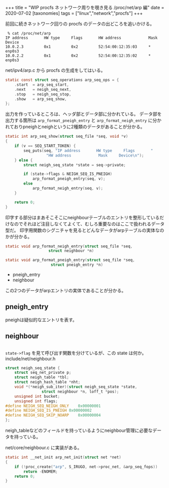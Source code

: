 +++
title = "WIP procfs ネットワーク周りを覗き見る /proc/net/arp 編"
date = 2020-07-02
[taxonomies]
tags = ["linux","network","procfs"]
+++

前回に続きネットワーク回りの procfs のデータの出どころを追いかける。

```
 % cat /proc/net/arp
IP address       HW type     Flags       HW address            Mask     Device
10.0.2.3         0x1         0x2         52:54:00:12:35:03     *        enp0s3
10.0.2.2         0x1         0x2         52:54:00:12:35:02     *        enp0s3
```

net/ipv4/arp.c から procfs の生成をしてはいる。

```c
static const struct seq_operations arp_seq_ops = {
    .start  = arp_seq_start,
    .next   = neigh_seq_next,
    .stop   = neigh_seq_stop,
    .show   = arp_seq_show,
};
```

出力を作っているところは、ヘッダ部とデータ部に分かれている。
データ部を出力する箇所は `arp_format_pneigh_entry` と `arp_format_neigh_entry`
に分かれておりpneighとneighというに2種類のデータがあることが分かる。
```c
static int arp_seq_show(struct seq_file *seq, void *v)
{
    if (v == SEQ_START_TOKEN) {
        seq_puts(seq, "IP address       HW type     Flags       "
                  "HW address            Mask     Device\n");
    } else {
        struct neigh_seq_state *state = seq->private;

        if (state->flags & NEIGH_SEQ_IS_PNEIGH)
            arp_format_pneigh_entry(seq, v);
        else
            arp_format_neigh_entry(seq, v);
    }

    return 0;
}
```

印字する部分はまあそこそこにneighbourテーブルのエントリを整形しているだけなのでそれほど注目しなくてよくて、むしろ重要なのはここで扱われるデータ型だ。
印字用関数のシグニチャを見るとどんなデータがarpテーブルの実体なのかが分かる。
```c
static void arp_format_neigh_entry(struct seq_file *seq,
                   struct neighbour *n)
```

```c
static void arp_format_pneigh_entry(struct seq_file *seq,
                    struct pneigh_entry *n)
```

* pneigh_entry
* neighbour

この2つのデータがarpエントリの実体であることが分かる。

## pneigh_entry

pneighは疑似的なエントリを表す。

## neighbour

## 

`state->flag` を見て呼び出す関数を分けているが、この state は何か。
include/net/neighbour.h
```c
struct neigh_seq_state {
    struct seq_net_private p;
    struct neigh_table *tbl;
    struct neigh_hash_table *nht;
    void *(*neigh_sub_iter)(struct neigh_seq_state *state,
                struct neighbour *n, loff_t *pos);
    unsigned int bucket;
    unsigned int flags;
#define NEIGH_SEQ_NEIGH_ONLY    0x00000001
#define NEIGH_SEQ_IS_PNEIGH 0x00000002
#define NEIGH_SEQ_SKIP_NOARP    0x00000004
};
```

neigh_tableなどのフィールドを持っているようにneighbour管理に必要なデータを持っている。


net/core/neighbour.c に実装がある。


```c
static int __net_init arp_net_init(struct net *net)
{
    if (!proc_create("arp", S_IRUGO, net->proc_net, &arp_seq_fops))
        return -ENOMEM;
    return 0;
}
```